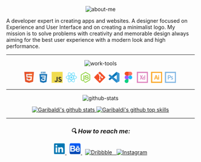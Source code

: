 <div id="header" width="auto" heigth="auto" align="center">
    
![about-me](https://user-images.githubusercontent.com/107329000/198709713-57f40e46-f37e-4b84-80e7-9cfa99468bf1.png)
    
</div>

A developer expert in creating apps and websites. A designer focused on Experience and User Interface and on creating a minimalist logo. My mission is to solve problems with creativity and memorable design always aiming for the best user experience with a modern look and high performance.

---

<div id="header" width="auto" heigth="auto" align="center">
    
![work-tools](https://user-images.githubusercontent.com/107329000/198709770-297c6b7e-edfb-4f9c-8b4d-7eae48d4a148.png)
    
</div>

<div id="frontend-tools" align="center">
    <img src="https://github.com/devicons/devicon/blob/master/icons/html5/html5-original.svg" title="HTML5" alt="HTML" width="30" height="30"/>&nbsp;
    <img src="https://github.com/devicons/devicon/blob/master/icons/css3/css3-plain-wordmark.svg"  title="CSS3" alt="CSS" width="30" height="30"/>&nbsp;
    <img src="https://github.com/devicons/devicon/blob/master/icons/javascript/javascript-original.svg" title="JavaScript" alt="JavaScript" width="30" height="30"/>&nbsp;
    <img src="https://github.com/devicons/devicon/blob/master/icons/react/react-original.svg" title="ReactJS" alt="React" width="30" height="30"/>&nbsp;
    <img src="https://github.com/devicons/devicon/blob/master/icons/nodejs/nodejs-original.svg" title="NodeJS" alt="Node" width="30" height="30"/>&nbsp;
    <img src="https://github.com/devicons/devicon/blob/master/icons/git/git-original.svg" title="Git" alt="Git" width="30" height="30"/>&nbsp;
    <img src="https://github.com/devicons/devicon/blob/master/icons/vscode/vscode-original.svg" title="VSCode" alt="VS code" width="30" height="30"/>&nbsp;
    <img src="https://github.com/devicons/devicon/blob/master/icons/figma/figma-original.svg" title="Figma" alt="Figma" width="30" height="30"/>&nbsp;
    <img src="https://github.com/devicons/devicon/blob/master/icons/xd/xd-line.svg" title="AdobeXD" alt="Adobe XD" width="30" height="30"/>&nbsp;
    <img src="https://github.com/devicons/devicon/blob/master/icons/illustrator/illustrator-line.svg" title="AdobeI" alt="Illustrator" width="30" height="30"/>&nbsp;
    <img src="https://github.com/devicons/devicon/blob/master/icons/photoshop/photoshop-line.svg" title="AdobePS" alt="Photoshop" width="30" height="30"/>&nbsp;
</div>

---

<div id="header" width="auto" heigth="auto" align="center">
    
![github-stats](https://user-images.githubusercontent.com/107329000/198709806-32daa0ef-c903-4126-b9ad-9923191c121c.png)
    
</div>

<div id="github-stats" display="inline-block">

<p align="center">
	<a href="https://github.com/herbertgaribaldi" target="_blank">
		<img src="https://github-readme-stats.vercel.app/api?username=herbertgaribaldi&theme=dark&show_icons=true" width="45%" alt="Garibaldi's github stats"/>
	</a>
	<a href="https://github.com/herbertgaribaldi" target="_blank">
		<img src="https://github-readme-stats.vercel.app/api/top-langs/?username=herbertgaribaldi&layout=compact&hide=html&theme=dark" width="45%" alt="Garibaldi's github top skills"/>
	</a>
</p>

</div>

---

### <P align="center"><i> :mag: How to reach me:</i></p>

<div id="badges" align="center">
  <a href="https://www.linkedin.com/in/herbertgaribaldi/L" target="_blank">
    <img src="https://github.com/devicons/devicon/blob/master/icons/linkedin/linkedin-original.svg" alt="LinkedIn" width="30" height="30"/>
  </a>&nbsp;
  <a href="https://www.behance.net/herbertgaribaldi" target="_blank">
    <img src="https://github.com/devicons/devicon/blob/master/icons/behance/behance-original.svg" alt="behance" width="30" height="30"/>
  <a>&nbsp;
  <a href="https://dribbble.com/herbertgaribaldi/about" target="_blank">
    <img src="https://cdn.freebiesupply.com/logos/large/2x/dribbble-icon-1-logo-png-transparent.png" alt="Dribbble" width="30" height="30"/>
  </a>
  <a href="https://instagram.com/herbertgaribaldi" target="_blank">&nbsp;
    <img src="https://www.fiveacrefarms.com/wp-content/uploads/2019/04/instagram.png" alt="Instagram" width="30" height="30"/>
  </a>
</div>
